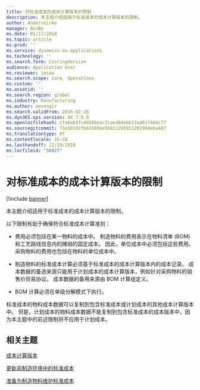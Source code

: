 ```yaml
---
title: 对标准成本的成本计算版本的限制
description: 本主题介绍适用于标准成本的成本计算版本的限制。
author: AndersGirke
manager: AnnBe
ms.date: 01/17/2018
ms.topic: article
ms.prod: ''
ms.service: dynamics-ax-applications
ms.technology: ''
ms.search.form: CostingVersion
audience: Application User
ms.reviewer: josaw
ms.search.scope: Core, Operations
ms.custom: ''
ms.assetid: ''
ms.search.region: global
ms.industry: Manufacturing
ms.author: aevengir
ms.search.validFrom: 2016-02-28
ms.dyn365.ops.version: AX 7.0.0
ms.openlocfilehash: cfa6ab5fc4956beac7caed64ebb21ad61f40ac77
ms.sourcegitcommit: 73e10192fb6318dee5bb1129591120199de6a487
ms.translationtype: HT
ms.contentlocale: zh-CN
ms.lasthandoff: 12/20/2018
ms.locfileid: "56027"
---
```

#  <a name="restrictions-on-costing-versions-for-standard-costs"></a>对标准成本的成本计算版本的限制

[!include [banner](../includes/banner.md)]

本主题介绍适用于标准成本的成本计算版本的限制。 

以下限制有助于确保符合标准成本计算准则：

-  费用必须包括在某一物料的成本中。 制造物料的费用表示在物料清单 (BOM) 和工艺路线信息内的摊销的固定成本。 因此，单位成本中必须包括这些费用。 采购物料的费用也包括在物料的单位成本中。

-  制造物料的标准成本计算必须基于标准成本的成本计算版本内的成本记录。 成本数据的备选来源只能用于计划成本的成本计算版本，例如针对采购物料的销售价贸易协议。 成本数据的备用来源由 BOM 计算组定义。

-  BOM 计算必须在单级分解模式下执行。

标准成本的物料成本数据可以复制到包含标准成本或计划成本的其他成本计算版本中。 但是，计划成本的物料成本数据不能复制到包含标准成本的成本版本中，因为本主题中的前述限制将不应用于计划成本。

<a name="related-topics"></a>相关主题
--------

[成本计算版本](costing-versions.md)

[更新非制造环境中的标准成本](update-standard-costs-non-manufacturing-environment.md)

[准备为制造物料维护标准成本](update-standard-costs-manufacturing-environment.md)

